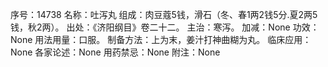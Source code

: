 序号：14738
名称：吐泻丸
组成：肉豆蔻5钱，滑石（冬、春1两2钱5分.夏2两5钱，秋2两）。
出处：《济阳纲目》卷二十二。
主治：寒泻。
加减：None
功效：None
用法用量：口服。
制备方法：上为末，姜汁打神曲糊为丸。
临床应用：None
各家论述：None
用药禁忌：None
附注：None
